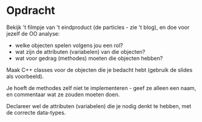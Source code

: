 # Opdracht
Bekijk 't filmpje van 't eindproduct (de particles - zie 't blog), en doe voor jezelf de OO analyse:
- welke objecten spelen volgens jou een rol?
- wat zijn de attributen (variabelen) van die objecten?
- wat voor gedrag (methodes) moeten die objecten hebben?

Maak C++ classes voor de objecten die je bedacht hebt (gebruik de slides als voorbeeld).

Je hoeft de methodes zelf niet te implementeren - geef ze alleen een naam, en commentaar wat ze zouden moeten doen.

Declareer wel de attributen (variabelen) die je nodig denkt te hebben, met de correcte data-types.
